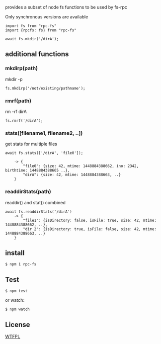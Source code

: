 provides a subset of node fs functions to be used by fs-rpc

Only synchronous versions are available

```
import fs from "rpc-fs"
import {rpcfs: fs} from "rpc-fs"

await fs.mkdir('/dirA');

```

## additional functions

### mkdirp(path)

mkdir -p

```
fs.mkdirp('/not/existing/pathname');

```

### rmrf(path)
rm -rf dirA

```
fs.rmrf('/dirA');
```

### stats([filename1, filename2, ..])

get stats for multiple files

```
await fs.stats(['/dirA', 'file0']);

	-> {
		"file0": {size: 42, mtime: 1448884388662, ino: 2342, birthtime: 1448884388665 ..},
		"dirA": {size: 42, mtime: 1448884388663, ..}
	}
```

### readdirStats(path)

readdir() and stat() combined

```
await fs.readdirStats('/dirA') 
	-> {
		"file1": {isDirectory: false, isFile: true, size: 42, mtime: 1448884388662, ..},
		"dir 2": {isDirectory: true, isFile: false, size: 42, mtime: 1448884388663, ..}
	}
```

## install

`$ npm i rpc-fs`

## Test

`$ npm test`

or watch:

`$ npm watch`


License
-------
[WTFPL](http://www.wtfpl.net/)
